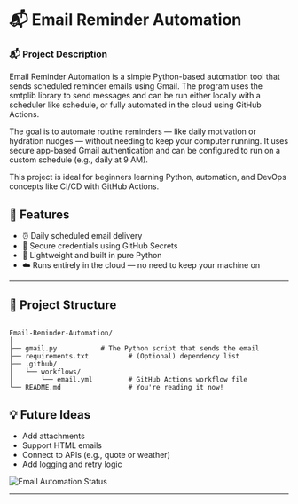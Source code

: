 ﻿# 📬 Email Reminder Automation
### 📬 Project Description
Email Reminder Automation is a simple Python-based automation tool that sends scheduled reminder emails using Gmail. The program uses the smtplib library to send messages and can be run either locally with a scheduler like schedule, or fully automated in the cloud using GitHub Actions.

The goal is to automate routine reminders — like daily motivation or hydration nudges — without needing to keep your computer running. It uses secure app-based Gmail authentication and can be configured to run on a custom schedule (e.g., daily at 9 AM).

This project is ideal for beginners learning Python, automation, and DevOps concepts like CI/CD with GitHub Actions.


## 🚀 Features

- ⏰ Daily scheduled email delivery
- 🔐 Secure credentials using GitHub Secrets
- 🐍 Lightweight and built in pure Python
- ☁️ Runs entirely in the cloud — no need to keep your machine on

---

## 📁 Project Structure

```

Email-Reminder-Automation/
│
├── gmail.py           # The Python script that sends the email
├── requirements.txt          # (Optional) dependency list
├── .github/
│   └── workflows/
│       └── email.yml         # GitHub Actions workflow file
└── README.md                 # You're reading it now!

````

## 💡 Future Ideas

* Add attachments
* Support HTML emails
* Connect to APIs (e.g., quote or weather)
* Add logging and retry logic

![Email Automation Status](https://github.com/<BikitSuwal>/<Email-Reminder-Automation>/actions/workflows/<workflow-name>.yml/badge.svg)

---









